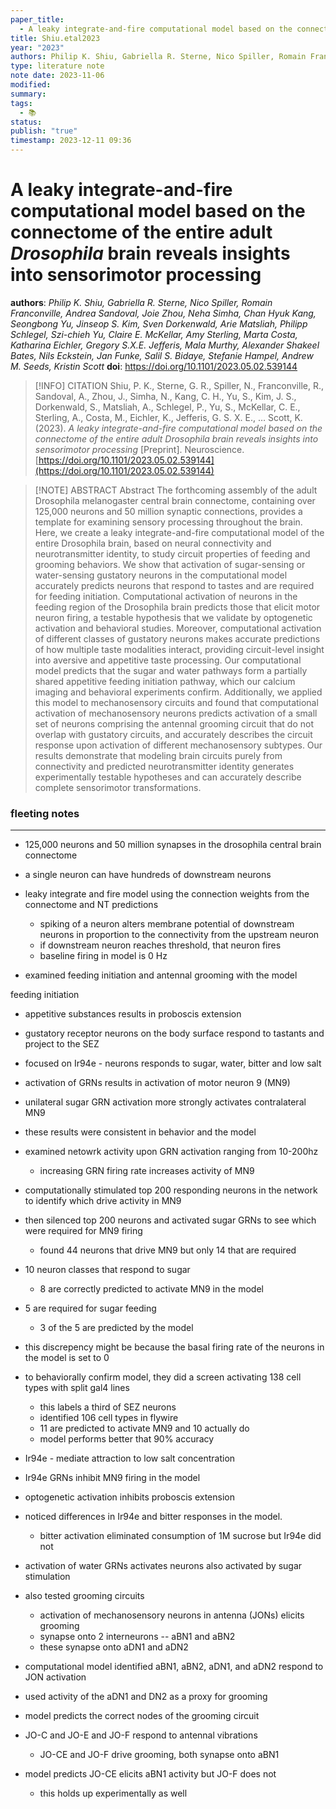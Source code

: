```yaml
---
paper_title:
  - A leaky integrate-and-fire computational model based on the connectome of the entire adult <i>Drosophila</i> brain reveals insights into sensorimotor processing
title: Shiu.etal2023
year: "2023"
authors: Philip K. Shiu, Gabriella R. Sterne, Nico Spiller, Romain Franconville, Andrea Sandoval, Joie Zhou, Neha Simha, Chan Hyuk Kang, Seongbong Yu, Jinseop S. Kim, Sven Dorkenwald, Arie Matsliah, Philipp Schlegel, Szi-chieh Yu, Claire E. McKellar, Amy Sterling, Marta Costa, Katharina Eichler, Gregory S.X.E. Jefferis, Mala Murthy, Alexander Shakeel Bates, Nils Eckstein, Jan Funke, Salil S. Bidaye, Stefanie Hampel, Andrew M. Seeds, Kristin Scott
type: literature note
note date: 2023-11-06
modified: 
summary: 
tags:
  - 📚
status: 
publish: "true"
timestamp: 2023-12-11 09:36
---
```


# A leaky integrate-and-fire computational model based on the connectome of the entire adult <i>Drosophila</i> brain reveals insights into sensorimotor processing
**authors**: *Philip K. Shiu, Gabriella R. Sterne, Nico Spiller, Romain Franconville, Andrea Sandoval, Joie Zhou, Neha Simha, Chan Hyuk Kang, Seongbong Yu, Jinseop S. Kim, Sven Dorkenwald, Arie Matsliah, Philipp Schlegel, Szi-chieh Yu, Claire E. McKellar, Amy Sterling, Marta Costa, Katharina Eichler, Gregory S.X.E. Jefferis, Mala Murthy, Alexander Shakeel Bates, Nils Eckstein, Jan Funke, Salil S. Bidaye, Stefanie Hampel, Andrew M. Seeds, Kristin Scott*
**doi**: https://doi.org/10.1101/2023.05.02.539144

> [!INFO] CITATION
> Shiu, P. K., Sterne, G. R., Spiller, N., Franconville, R., Sandoval, A., Zhou, J., Simha, N., Kang, C. H., Yu, S., Kim, J. S., Dorkenwald, S., Matsliah, A., Schlegel, P., Yu, S., McKellar, C. E., Sterling, A., Costa, M., Eichler, K., Jefferis, G. S. X. E., … Scott, K. (2023). _A leaky integrate-and-fire computational model based on the connectome of the entire adult Drosophila brain reveals insights into sensorimotor processing_ [Preprint]. Neuroscience. [https://doi.org/10.1101/2023.05.02.539144](https://doi.org/10.1101/2023.05.02.539144)

> [!NOTE] ABSTRACT
>Abstract
>The forthcoming assembly of the adult Drosophila melanogaster central brain connectome, containing over 125,000 neurons and 50 million synaptic connections, provides a template for examining sensory processing throughout the brain. Here, we create a leaky integrate-and-fire computational model of the entire Drosophila brain, based on neural connectivity and neurotransmitter identity, to study circuit properties of feeding and grooming behaviors. We show that activation of sugar-sensing or water-sensing gustatory neurons in the computational model accurately predicts neurons that respond to tastes and are required for feeding initiation. Computational activation of neurons in the feeding region of the Drosophila brain predicts those that elicit motor neuron firing, a testable hypothesis that we validate by optogenetic activation and behavioral studies. Moreover, computational activation of different classes of gustatory neurons makes accurate predictions of how multiple taste modalities interact, providing circuit-level insight into aversive and appetitive taste processing. Our computational model predicts that the sugar and water pathways form a partially shared appetitive feeding initiation pathway, which our calcium imaging and behavioral experiments confirm. Additionally, we applied this model to mechanosensory circuits and found that computational activation of mechanosensory neurons predicts activation of a small set of neurons comprising the antennal grooming circuit that do not overlap with gustatory circuits, and accurately describes the circuit response upon activation of different mechanosensory subtypes. Our results demonstrate that modeling brain circuits purely from connectivity and predicted neurotransmitter identity generates experimentally testable hypotheses and can accurately describe complete sensorimotor transformations. 


### fleeting notes
---

- 125,000 neurons and 50 million synapses in the drosophila central brain connectome
- a single neuron can have hundreds of downstream neurons

- leaky integrate and fire model using the connection weights from the connectome and NT predictions
	- spiking of a neuron alters membrane potential of downstream neurons in proportion to the connectivity from the upstream neuron
	- if downstream neuron reaches threshold, that neuron fires
	- baseline firing in model is 0 Hz
- examined feeding initiation and antennal grooming with the model



feeding initiation
- appetitive substances results in proboscis extension
- gustatory receptor neurons on the body surface respond to tastants and project to the SEZ
- focused on Ir94e - neurons responds to sugar, water, bitter and low salt
- activation of GRNs results in activation of motor neuron 9 (MN9)
- unilateral sugar GRN activation more strongly activates contralateral MN9
- these results were consistent in behavior and the model

- examined netowrk activity upon GRN activation ranging from 10-200hz
	- increasing GRN firing rate increases activity of MN9
- computationally stimulated top 200 responding neurons in the network to identify which drive activity in MN9
- then silenced top 200 neurons and activated sugar GRNs to see which were required for MN9 firing
	- found 44 neurons that drive MN9 but only 14 that are required

- 10 neuron classes that respond to sugar
	- 8 are correctly predicted to activate MN9 in the model
- 5 are required for sugar feeding
	- 3 of the 5 are predicted by the model
- this discrepency might be because the basal firing rate of the neurons in the model is set to 0

- to behaviorally confirm model, they did a screen activating 138 cell types with split gal4 lines
	- this labels a third of SEZ neurons
	- identified  106 cell types in flywire
	- 11 are predicted to activate MN9 and 10 actually do
	- model performs better that 90% accuracy

- Ir94e - mediate attraction to low salt concentration
- Ir94e GRNs inhibit MN9 firing in the model
- optogenetic activation inhibits proboscis extension

- noticed differences in Ir94e and bitter responses in the model. 
	- bitter activation eliminated consumption of 1M sucrose but Ir94e did not

- activation of water GRNs activates neurons also activated by sugar stimulation

- also tested grooming circuits
	- activation of mechanosensory neurons in antenna (JONs) elicits grooming
	- synapse onto 2 interneurons -- aBN1 and aBN2
	- these synapse onto aDN1 and aDN2
- computational model identified aBN1, aBN2, aDN1, and aDN2 respond to JON activation
- used activity of the aDN1 and DN2 as a proxy for grooming
- model predicts the correct nodes of the grooming circuit

- JO-C and JO-E and JO-F respond to antennal vibrations
	- JO-CE and JO-F drive grooming, both synapse onto aBN1
- model predicts JO-CE elicits aBN1 activity but JO-F does not
	- this holds up experimentally as well

